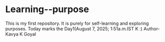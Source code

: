 # Learning--purpose
This is my first repository. It is purely for self-learning and exploring purposes. Today marks the Day1(August 7, 2025; 1:51a.m.IST K :)
Author- Kavya K Goyal
